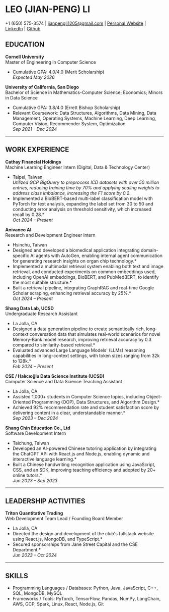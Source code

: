 # LEO (JIAN-PENG) LI  
+1 (650) 575-3574 | jianpengli1205@gmail.com | [Personal Website](#) | [LinkedIn](#) | [Github](#)  

## EDUCATION  
**Cornell University**  
Master of Engineering in Computer Science  
* Cumulative GPA: 4.0/4.0 (Merit Scholarship)  
*Expected May 2026*  

**University of California, San Diego**  
Bachelor of Science in Mathematics-Computer Science; Economics; Minors in Data Science  
* Cumulative GPA: 3.8/4.0 (Errett Bishop Scholarship)  
* Relevant Coursework: Data Structures, Algorithms, Data Mining, Data Management, Operating Systems, Machine Learning, Deep Learning, Computer Vision, Recommender System, Optimization  
*Sep 2021 - Dec 2024*  

---

## WORK EXPERIENCE  
**Cathay Financial Holdings**  
Machine Learning Engineer Intern (Digital, Data & Technology Center)  
* Taipei, Taiwan  
*Utilized GCP BigQuery to preprocess ICD datasets with over 50 million entries, reducing training time by 70% and applying scaling weights to address class imbalance, increasing the F1 score by 0.2.*  
* Implemented a BioBERT-based multi-label classification model with PyTorch for text analysis, expanding the label set from 30 to 50 and conducting error analysis on threshold sensitivity, which increased recall by 0.28.*  
*Oct 2024 – Present*  

**Anivanco AI**  
Research and Development Engineer Intern  
* Hsinchu, Taiwan  
* Designed and developed a biomedical application integrating domain-specific AI agents with AutoGen, enabling internal agent communication for generating research insights on organ chip technology.*  
* Implemented a multimodal retrieval system enabling both text and image retrieval, and conducted experiments on common embeddings used, including OpenAI embeddings, BioBERT, and PubMedBERT, to identify the most suitable structure.*  
* Built a retrieval pipeline, integrating GraphRAG and real-time Google Scholar scraping, enhancing retrieval accuracy by 25%.*  
*Oct 2024 – Present*  

**Shang Data Lab, UCSD**  
Undergraduate Research Assistant  
* La Jolla, CA  
* Designed a data generation pipeline to create semantically rich, long-context conversation data that simulates real-world scenarios for novel Memory-Bank model research, improving retrieval accuracy by 0.3 compared to similarity-based retrieval.*  
* Evaluated advanced Large Language Models' (LLMs) reasoning capabilities in long-context settings, with token sizes ranging from 32k to 128k.*  
*Feb 2024 – Present*  

**CSE / Halıcıoğlu Data Science Institute (UCSD)**  
Computer Science and Data Science Teaching Assistant  
* La Jolla, CA  
* Assisted 1,000+ students in Computer Science topics, including Object-Oriented Programming (OOP), Data Structures, and Algorithm Design.*  
* Achieved 92% recommendation rate and student satisfaction score by delivering content in a clear, understandable manner.*  
*Sep 2023 – Dec 2024*  

**Shang Chin Education Co., Ltd**  
Software Development Intern  
* Taichung, Taiwan  
* Developed an AI-powered Chinese tutoring application by integrating the ChatGPT API with React.js and Node.js, enabling dynamic and interactive language learning.*  
* Built a Chinese handwriting recognition application using JavaScript, CSS, and an SDK, improving teaching efficiency and adopted by 20+ online tutors.*  
*Jun 2023 – Sep 2023*  

---

## LEADERSHIP ACTIVITIES  
**Triton Quantitative Trading**  
Web Development Team Lead / Founding Board Member  
* La Jolla, CA  
* Directed the design and development of the club's fullstack website using React.js, MongoDB, and TypeScript.*  
* Secured sponsorships from Jane Street Capital and the CSE Department.*  
*Jun 2023 – Oct 2024*    

---

## SKILLS  
* Programming Languages / Databases: Python, Java, JavaScript, C++, SQL, MongoDB, MySQL  
* Frameworks / Tools: PyTorch, TensorFlow, Pandas, NumPy, LangChain, AWS, GCP, Spark, Linux, React, Node.js, Git  